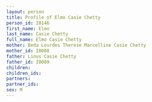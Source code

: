 ```yaml
---
layout: person
title: Profile of Elmo Casie Chetty
person_id: I0146
first_name: Elmo
last_name: Casie Chetty
full_name: Elmo Casie Chetty
mother: Beda Lourdes Therese Marcelline Casie Chetty
mother_id: I0008
father: Linus Casie Chetty
father_id: I0009
children:
children_ids:
partners:
partner_ids:
sex: M
---
```


